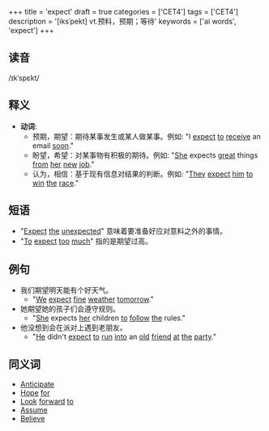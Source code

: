 +++
title = 'expect'
draft = true
categories = ['CET4']
tags = ['CET4']
description = '[iksˈpekt] vt.预料，预期；等待'
keywords = ['ai words', 'expect']
+++

## 读音
/ɪkˈspɛkt/

## 释义
- **动词**:
  - 预期，期望：期待某事发生或某人做某事。例如: "I [expect](/zh/post/expect/) [to](/zh/post/to/) [receive](/zh/post/receive/) an email [soon](/zh/post/soon/)."
  - 盼望，希望：对某事物有积极的期待。例如: "[She](/zh/post/she/) expects [great](/zh/post/great/) things [from](/zh/post/from/) [her](/zh/post/her/) [new](/zh/post/new/) [job](/zh/post/job/)."
  - 认为，相信：基于现有信息对结果的判断。例如: "[They](/zh/post/they/) [expect](/zh/post/expect/) [him](/zh/post/him/) [to](/zh/post/to/) [win](/zh/post/win/) [the](/zh/post/the/) [race](/zh/post/race/)."

## 短语
- "[Expect](/zh/post/expect/) [the](/zh/post/the/) [unexpected](/zh/post/unexpected/)" 意味着要准备好应对意料之外的事情。
- "[To](/zh/post/to/) [expect](/zh/post/expect/) [too](/zh/post/too/) [much](/zh/post/much/)" 指的是期望过高。

## 例句
- 我们期望明天能有个好天气。
  - "[We](/zh/post/we/) [expect](/zh/post/expect/) [fine](/zh/post/fine/) [weather](/zh/post/weather/) [tomorrow](/zh/post/tomorrow/)."
- 她期望她的孩子们会遵守规则。
  - "[She](/zh/post/she/) expects [her](/zh/post/her/) children [to](/zh/post/to/) [follow](/zh/post/follow/) [the](/zh/post/the/) rules."
- 他没想到会在派对上遇到老朋友。
  - "[He](/zh/post/he/) didn't [expect](/zh/post/expect/) [to](/zh/post/to/) [run](/zh/post/run/) [into](/zh/post/into/) an [old](/zh/post/old/) [friend](/zh/post/friend/) [at](/zh/post/at/) [the](/zh/post/the/) [party](/zh/post/party/)."

## 同义词
- [Anticipate](/zh/post/anticipate/)
- [Hope](/zh/post/hope/) [for](/zh/post/for/)
- [Look](/zh/post/look/) [forward](/zh/post/forward/) [to](/zh/post/to/)
- [Assume](/zh/post/assume/)
- [Believe](/zh/post/believe/)
